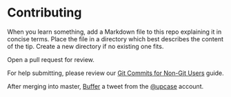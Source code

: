 # Contributing

When you learn something,
add a Markdown file to
this repo explaining it in concise terms.
Place the file in a directory
which best describes
the content of the tip.
Create a new directory if no existing one fits.

Open a pull request for review.

For help submitting, please review our [Git Commits for Non-Git Users](/GitCommitsForNonGitUsers.md) guide.

After merging into master,
[Buffer](https://bufferapp.com) a tweet from the
[@upcase](https://twitter.com/upcase) account.
